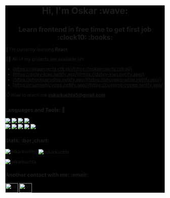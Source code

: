 <div style="background-color: black">
<h1 align="center">Hi, I'm Oskar :wave:</h1>
<h2 align="center">Learn frontend in free time to get first job :clock10: :books:</h2>

🌱 I’m currently learning **React**

👨‍💻 All of my projects are available on:
<br />

- [https://oskaprojects.ct8.pl/](https://oskaprojects.ct8.pl/)
- [https://dobry-klan.netlify.app/](https://dobry-klan.netlify.app/)
- [https://phoneparadise.netlify.app/](https://phoneparadise.netlify.app/)
- [https://custombicycles.netlify.app/](https://custombicycles.netlify.app/)

📫 How to reach me **oskarkuchta5@gmail.com**

<h3 align="left">Languages and Tools: 🧰</h3>
<img src="https://img.shields.io/badge/html5-%23E34F26.svg?style=for-the-badge&logo=html5&logoColor=white" />
<img src="https://img.shields.io/badge/css3-%231572B6.svg?style=for-the-badge&logo=css3&logoColor=white" />
<img src="https://img.shields.io/badge/SASS-hotpink.svg?style=for-the-badge&logo=SASS&logoColor=white" />
<img src ="https://img.shields.io/badge/Tailwind_CSS-38B2AC?style=for-the-badge&logo=tailwind-css&logoColor=white" />
<br />
<img src="https://img.shields.io/badge/javascript-%23323330.svg?style=for-the-badge&logo=javascript&logoColor=%23F7DF1E" />
<img src="https://img.shields.io/badge/typescript-%23007ACC.svg?style=for-the-badge&logo=typescript&logoColor=white" />
<img src="https://img.shields.io/badge/react-%2320232a.svg?style=for-the-badge&logo=react&logoColor=%2361DAFB" />
<img src="https://img.shields.io/badge/Redux-%2320232a.svg?style=for-the-badge&logo=redux&logoColor=%764ABC" />
 <img src="https://img.shields.io/badge/React%20Router-%2320232a.svg?style=for-the-badge&logo=react-router&logoColor=%CA4245" />
<h3>Stats: :bar_chart:</h3>
<p><img align="left" src="https://github-readme-stats-rho-beige.vercel.app/api/top-langs?username=oskarkuchta&show_icons=true&theme=dark&title_color=f047bb&text_color=5df3fd&locale=en&layout=compact" alt="oskarkuchta" /></p>
<p>&nbsp;<img align="center" src="https://github-readme-stats-rho-beige.vercel.app/api?username=oskarkuchta&show_icons=true&theme=dark&title_color=f047bb&text_color=5df3fd&locale=en" alt="oskarkuchta" /></p>
<p><img align="center" src="https://github-readme-streak-stats.herokuapp.com/?user=oskarkuchta&theme=dark" alt="oskarkuchta" /></p>
<h3 align="left">Another contact with me: :email:</h3>
<p align="left">
<a href="https://www.facebook.com/oskar.kuchta.39/" target="blank"><img align="center" src="https://raw.githubusercontent.com/rahuldkjain/github-profile-readme-generator/master/src/images/icons/Social/facebook.svg" alt="https://www.facebook.com/oskar.kuchta.39/" height="30" width="40" /></a>
<a href="https://linkedin.com/in/oskar-kuchta-288524262/" target="blank"><img align="center" src="https://raw.githubusercontent.com/rahuldkjain/github-profile-readme-generator/master/src/images/icons/Social/linked-in-alt.svg" alt="linkedin.com/in/oskar-kuchta-288524262/" height="30" width="40" /></a>
</p>
</div>
